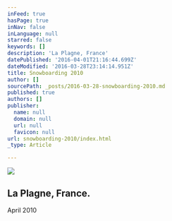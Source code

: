 ```yaml
---
inFeed: true
hasPage: true
inNav: false
inLanguage: null
starred: false
keywords: []
description: 'La Plagne, France'
datePublished: '2016-04-01T21:16:44.699Z'
dateModified: '2016-03-28T23:14:14.951Z'
title: Snowboarding 2010
author: []
sourcePath: _posts/2016-03-28-snowboarding-2010.md
published: true
authors: []
publisher:
  name: null
  domain: null
  url: null
  favicon: null
url: snowboarding-2010/index.html
_type: Article

---
```

![](https://the-grid-user-content.s3-us-west-2.amazonaws.com/eeb0e208-30fc-406d-b86f-1d9f04068fdf.jpg)

## La Plagne, France.

April 2010